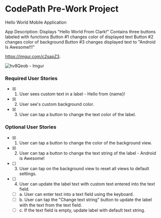 # CodePath Pre-Work Project
Hello World Mobile Application 

App Description:
Displays "Hello World From Clark!"
Contains three buttons labeled with functions
Button #1 changes color of displayed text
Button #2 changes color of background
Button #3 changes displayed text to "Android Is Awesome!!!"

https://imgur.com/c2sapZ3.

![hv8Qeob - Imgur](https://user-images.githubusercontent.com/110264134/183038282-6f8996df-456b-4e92-9610-ea70bb09e313.gif)
### Required User Stories
- [x] 1. User sees custom text in a label - Hello from {name}!
- [x] 2. User see's custom background color.
- [x] 3. User can tap a button to change the text color of the label.

### Optional User Stories
- [x] 1. User can tap a button to change the color of the background view.  
- [x] 2. User can tap a button to change the text string of the label - Android is Awesome!  
- [ ] 3. User can tap on the background view to reset all views to default settings.  
- [ ] 4. User can update the label text with custom text entered into the text field.  
   - [ ] a. User can enter text into a text field using the keyboard.  
   - [ ] b. User can tap the "Change text string" button to update the label with the text from the text field.  
   - [ ] c. If the text field is empty, update label with default text string. 
